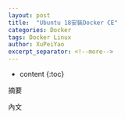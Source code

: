 ```yaml
---
layout: post
title:  "Ubuntu 18安裝Docker CE"
categories: Docker
tags: Docker Linux
author: XuPeiYao
excerpt_separator: <!--more-->
---
```


- content
{:toc}

摘要

<!--more-->

內文
